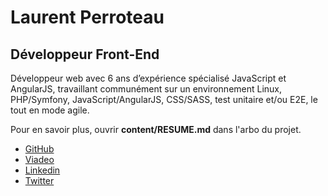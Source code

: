 
Laurent Perroteau
=================

Développeur Front-End
---------------------

Développeur web avec 6 ans d’expérience spécialisé JavaScript et AngularJS, travaillant communément sur un environnement Linux, PHP/Symfony, JavaScript/AngularJS, CSS/SASS, test unitaire et/ou E2E, le tout en mode agile.

Pour en savoir plus, ouvrir __content/RESUME.md__ dans l'arbo du projet.

* [GitHub](https://github.com/laurentperroteau)
* [Viadeo](http://www.viadeo.com/p/0021c8r36v60dr57)
* [Linkedin](https://www.linkedin.com/in/laurent-perroteau-15a6ab68)
* [Twitter](https://twitter.com/LaurentPeroteau)
